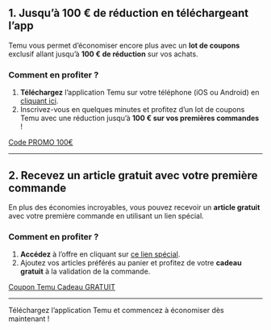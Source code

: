 ## 1. Jusqu’à 100 € de réduction en téléchargeant l’app

Temu vous permet d’économiser encore plus avec un **lot de coupons** exclusif allant jusqu’à **100 € de réduction** sur vos achats.

### Comment en profiter ?
1. **Téléchargez** l’application Temu sur votre téléphone (iOS ou Android) en [cliquant ici](https://temu.to/k/u92rq2witbj).
2. Inscrivez-vous en quelques minutes et profitez d’un lot de coupons Temu avec une réduction jusqu’à **100 € sur vos premières commandes** !

[Code PROMO 100€](https://temu.to/k/u92rq2witbj)

---

## 2. Recevez un article gratuit avec votre première commande

En plus des économies incroyables, vous pouvez recevoir un **article gratuit** avec votre première commande en utilisant un lien spécial.

### Comment en profiter ?
1. **Accédez** à l’offre en cliquant sur [ce lien spécial](https://temu.to/k/eymva39zwf5).
2. Ajoutez vos articles préférés au panier et profitez de votre **cadeau gratuit** à la validation de la commande.

[Coupon Temu Cadeau GRATUIT](https://temu.to/k/eymva39zwf5)

---

Téléchargez l’application Temu et commencez à économiser dès maintenant !
